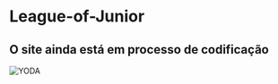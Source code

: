 <h1>League-of-Junior</h1>
<h2><strong>O site ainda está em processo de codificação</strong></h2>
<img src="![image](https://user-images.githubusercontent.com/102747377/208217951-c425e154-917a-41e7-baf8-d06d48805624.png)
" alt="YODA">

